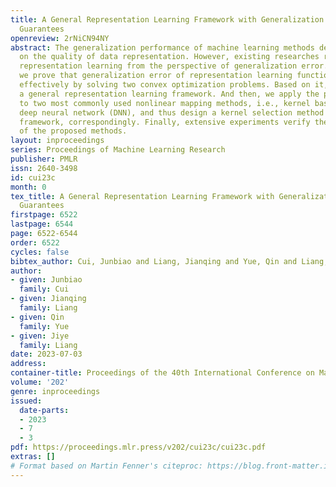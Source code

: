 ```yaml
---
title: A General Representation Learning Framework with Generalization Performance
  Guarantees
openreview: 2rNiCN94NY
abstract: The generalization performance of machine learning methods depends heavily
  on the quality of data representation. However, existing researches rarely consider
  representation learning from the perspective of generalization error. In this paper,
  we prove that generalization error of representation learning function can be estimated
  effectively by solving two convex optimization problems. Based on it, we propose
  a general representation learning framework. And then, we apply the proposed framework
  to two most commonly used nonlinear mapping methods, i.e., kernel based method and
  deep neural network (DNN), and thus design a kernel selection method and a DNN boosting
  framework, correspondingly. Finally, extensive experiments verify the effectiveness
  of the proposed methods.
layout: inproceedings
series: Proceedings of Machine Learning Research
publisher: PMLR
issn: 2640-3498
id: cui23c
month: 0
tex_title: A General Representation Learning Framework with Generalization Performance
  Guarantees
firstpage: 6522
lastpage: 6544
page: 6522-6544
order: 6522
cycles: false
bibtex_author: Cui, Junbiao and Liang, Jianqing and Yue, Qin and Liang, Jiye
author:
- given: Junbiao
  family: Cui
- given: Jianqing
  family: Liang
- given: Qin
  family: Yue
- given: Jiye
  family: Liang
date: 2023-07-03
address: 
container-title: Proceedings of the 40th International Conference on Machine Learning
volume: '202'
genre: inproceedings
issued:
  date-parts:
  - 2023
  - 7
  - 3
pdf: https://proceedings.mlr.press/v202/cui23c/cui23c.pdf
extras: []
# Format based on Martin Fenner's citeproc: https://blog.front-matter.io/posts/citeproc-yaml-for-bibliographies/
---
```

